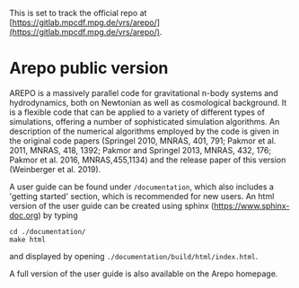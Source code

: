 This is set to track the official repo at [https://gitlab.mpcdf.mpg.de/vrs/arepo/](https://gitlab.mpcdf.mpg.de/vrs/arepo/).


Arepo public version
====================

AREPO is a massively parallel code for gravitational n-body 
systems and hydrodynamics, both on Newtonian as well as 
cosmological background. It is a flexible code that can be 
applied to a variety of different types of simulations, offering 
a number of sophisticated simulation algorithms. An description 
of the numerical algorithms employed by the code is given in the 
original code papers (Springel 2010, MNRAS, 401, 791; 
Pakmor et al. 2011, MNRAS, 418, 1392; Pakmor and Springel 2013, 
MNRAS, 432, 176; Pakmor et al. 2016, MNRAS,455,1134) and the 
release paper of this version (Weinberger et al. 2019). 

A user guide can be found under `/documentation`, which also 
includes a 'getting started' section, which is recommended for 
new users. An html version of the user guide can be created using
sphinx (https://www.sphinx-doc.org) by typing

    cd ./documentation/
    make html
    
and displayed by opening `./documentation/build/html/index.html`.

A full version of the user guide is also available on the Arepo 
homepage.
